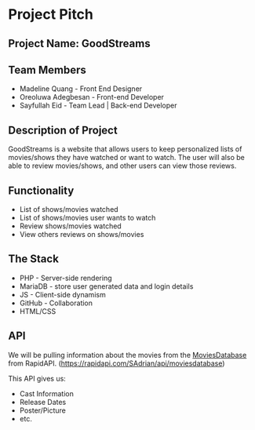 # Project Pitch

## Project Name: GoodStreams

## Team Members

- Madeline Quang - Front End Designer
- Oreoluwa Adegbesan - Front-end Developer
- Sayfullah Eid - Team Lead | Back-end Developer

## Description of Project

GoodStreams is a website that allows users to keep personalized lists of movies/shows they have watched or want to watch. The user will also be able to review movies/shows, and other users can view those reviews.

## Functionality

- List of shows/movies watched
- List of shows/movies user wants to watch
- Review shows/movies watched
- View others reviews on shows/movies

## The Stack

- PHP - Server-side rendering
- MariaDB - store user generated data and login details
- JS - Client-side dynamism
- GitHub - Collaboration
- HTML/CSS

## API

We will be pulling information about the movies from the [MoviesDatabase](https://rapidapi.com/SAdrian/api/moviesdatabase) from RapidAPI. (<https://rapidapi.com/SAdrian/api/moviesdatabase>)

This API gives us:

- Cast Information
- Release Dates
- Poster/Picture
- etc.
